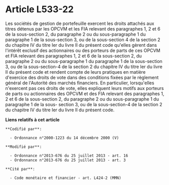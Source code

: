 # Article L533-22

Les sociétés de gestion de portefeuille exercent les droits attachés aux titres détenus par les OPCVM et les FIA relevant des
paragraphes 1, 2 et 6 de la sous-section 2, du paragraphe 2 ou du sous-paragraphe 1 du paragraphe 1 de la sous-section 3, ou
de la sous-section 4 de la section 2 du chapitre IV du titre Ier du livre II du présent code qu'elles gèrent dans l'intérêt
exclusif des actionnaires ou des porteurs de parts de ces OPCVM et FIA relevant des paragraphes 1, 2 et 6 de la sous-section
2, du paragraphe 2 ou du sous-paragraphe 1 du paragraphe 1 de la sous-section 3, ou de la sous-section-4 de la section 2 du
chapitre IV du titre Ier du livre II du présent code et rendent compte de leurs pratiques en matière d'exercice des droits de
vote dans des conditions fixées par le règlement général de l'Autorité des marchés financiers. En particulier, lorsqu'elles
n'exercent pas ces droits de vote, elles expliquent leurs motifs aux porteurs de parts ou actionnaires des OPCVM et des FIA
relevant des paragraphes 1, 2 et 6 de la sous-section 2, du paragraphe 2 ou du sous-paragraphe 1 du paragraphe 1 de la sous-
section 3, ou de la sous-section-4 de la section 2 du chapitre IV du titre Ier du livre II du présent code.

**Liens relatifs à cet article**

	**Codifié par**:

	  - Ordonnance n°2000-1223 du 14 décembre 2000 (V)

	**Modifié par**:

	  - Ordonnance n°2013-676 du 25 juillet 2013 - art. 16
	  - Ordonnance n°2013-676 du 25 juillet 2013 - art. 3

	**Cité par**:

	  - Code monétaire et financier - art. L424-2 (MMN)
